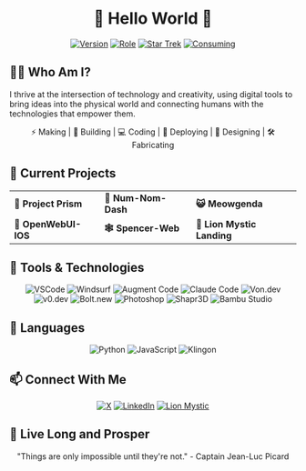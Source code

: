 # <div align="center">👋 Hello World 👋</div>

<div align="center">

[![Version](https://img.shields.io/badge/Version-37-blue?style=for-the-badge)](https://github.com/spenceriam)
[![Role](https://img.shields.io/badge/Role-Creator-orange?style=for-the-badge)](https://github.com/spenceriam)
[![Star Trek](https://img.shields.io/badge/Star%20Trek-TNG-red?style=for-the-badge)](https://github.com/spenceriam)
[![Consuming](https://img.shields.io/badge/Consuming-Coffee-8B4513?style=for-the-badge)](https://github.com/spenceriam)

</div>

## 🧙‍♂️ Who Am I?

I thrive at the intersection of technology and creativity, using digital tools to bring ideas into the physical world and connecting humans with the technologies that empower them.

<div align="center">
  
⚡ Making | 🔧 Building | 💻 Coding | 🤖 Deploying | 🎨 Designing | 🛠️ Fabricating 

</div>

## 🚀 Current Projects

<table>
  <tr>
    <td><b>🌈 Project Prism</b></td>
    <td><b>🍔 Num-Nom-Dash</b></td>
    <td><b>😺 Meowgenda</b></td>
  </tr>
  <tr>
    <td><b>📱 OpenWebUI-IOS</b></td>
    <td><b>🕸️ Spencer-Web</b></td>
    <td><b>🦁 Lion Mystic Landing</b></td>
  </tr>
</table>

## 🔧 Tools & Technologies

<div align="center">

![VSCode](https://img.shields.io/badge/VSCode-007ACC?style=flat-square&logo=visual-studio-code&logoColor=white)
![Windsurf](https://img.shields.io/badge/Windsurf-2B9EBC?style=flat-square)
![Augment Code](https://img.shields.io/badge/Augment%20Code-6610f2?style=flat-square)
![Claude Code](https://img.shields.io/badge/Claude%20Code-3D4599?style=flat-square)
![Von.dev](https://img.shields.io/badge/Von.dev-000000?style=flat-square)
![v0.dev](https://img.shields.io/badge/v0.dev-FF5733?style=flat-square)
![Bolt.new](https://img.shields.io/badge/Bolt.new-FFA500?style=flat-square)
![Photoshop](https://img.shields.io/badge/Photoshop-31A8FF?style=flat-square&logo=adobe-photoshop&logoColor=white)
![Shapr3D](https://img.shields.io/badge/Shapr3D-FF0000?style=flat-square)
![Bambu Studio](https://img.shields.io/badge/Bambu%20Studio-88CE02?style=flat-square)

</div>

## 💬 Languages

<div align="center">

![Python](https://img.shields.io/badge/Python-3776AB?style=flat-square&logo=python&logoColor=white)
![JavaScript](https://img.shields.io/badge/JavaScript-F7DF1E?style=flat-square&logo=javascript&logoColor=black)
![Klingon](https://img.shields.io/badge/Klingon-BA0C2F?style=flat-square)

</div>

## 📫 Connect With Me

<div align="center">

[![X](https://img.shields.io/badge/X-black?style=flat-square&logo=x&logoColor=white)](https://x.com/spencer_i_am)
[![LinkedIn](https://img.shields.io/badge/LinkedIn-0077B5?style=flat-square&logo=linkedin&logoColor=white)](https://www.linkedin.com/in/spencerfrancisco/)
[![Lion Mystic](https://img.shields.io/badge/Lion%20Mystic-FFA500?style=flat-square)](https://lionmystic.com/)

</div>

## 🖖 Live Long and Prosper

<div align="center">

"Things are only impossible until they're not." - Captain Jean-Luc Picard

</div>
<!--
**spenceriam/spenceriam** is a ✨ special ✨ repository because its `README.md` appears on your GitHub profile.
-->
